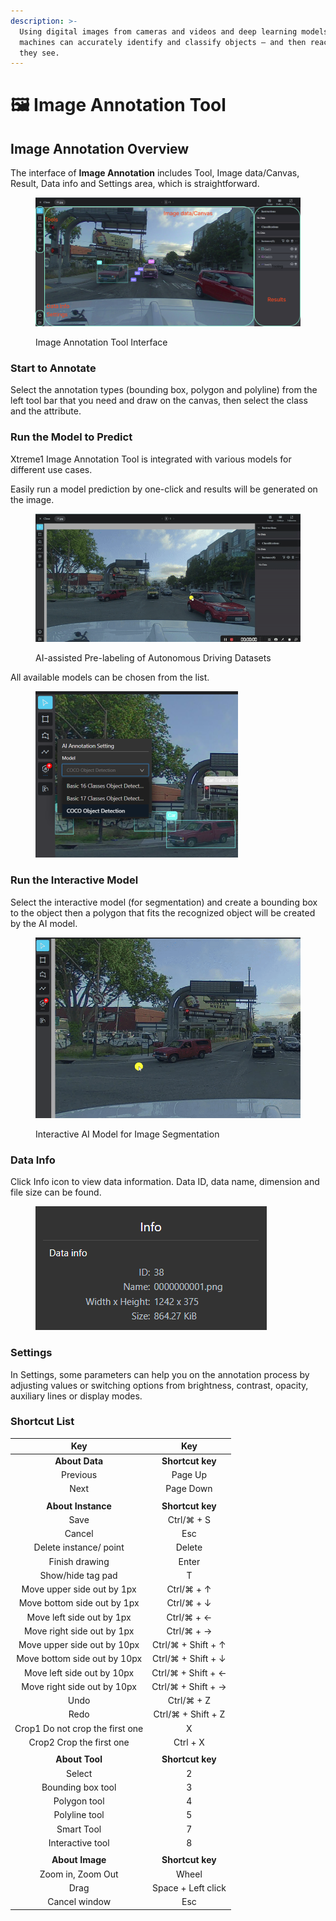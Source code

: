```yaml
---
description: >-
  Using digital images from cameras and videos and deep learning models,
  machines can accurately identify and classify objects — and then react to what
  they see.
---
```


# 🖼 Image Annotation Tool

## Image Annotation Overview

The interface of **Image Annotation** includes Tool, Image data/Canvas, Result, Data info and Settings area, which is straightforward.

<figure><img src="../.gitbook/assets/2dannotation.png" alt=""><figcaption><p>Image Annotation Tool Interface</p></figcaption></figure>

### Start to Annotate

Select the annotation types (bounding box, polygon and polyline) from the left tool bar that you need and draw on the canvas, then select the class and the attribute.

### Run the Model to Predict

Xtreme1 Image Annotation Tool is integrated with various models for different use cases.

Easily run a model prediction by one-click and results will be generated on the image.

<figure><img src="../.gitbook/assets/2dmodel.gif" alt=""><figcaption><p>AI-assisted Pre-labeling of Autonomous Driving Datasets</p></figcaption></figure>

All available models can be chosen from the list.

<figure><img src="../.gitbook/assets/modelset_ss.png" alt=""><figcaption></figcaption></figure>

### Run the Interactive Model

Select the interactive model (for segmentation) and create a bounding box to the object then a polygon that fits the recognized object will be created by the AI model.

<figure><img src="../.gitbook/assets/interactive.gif" alt=""><figcaption><p>Interactive AI Model for Image Segmentation</p></figcaption></figure>

### Data Info

Click Info icon to view data information. Data ID, data name, dimension and file size can be found.

<figure><img src="../.gitbook/assets/imageinfo.png" alt=""><figcaption></figcaption></figure>

### Settings

In Settings, some parameters can help you on the annotation process by adjusting values or switching options from brightness, contrast, opacity, auxiliary lines or display modes.

### Shortcut List

|               Key               |         Key        |
| :-----------------------------: | :----------------: |
|          **About Data**         |  **Shortcut key**  |
|             Previous            |       Page Up      |
|               Next              |      Page Down     |
|                                 |                    |
|        **About Instance**       |  **Shortcut key**  |
|               Save              |     Ctrl/⌘ + S     |
|              Cancel             |         Esc        |
|      Delete instance/ point     |       Delete       |
|          Finish drawing         |        Enter       |
|        Show/hide tag pad        |          T         |
|    Move upper side out by 1px   |     Ctrl/⌘ + ↑     |
|   Move bottom side out by 1px   |     Ctrl/⌘ + ↓     |
|    Move left side out by 1px    |     Ctrl/⌘ + ←     |
|    Move right side out by 1px   |     Ctrl/⌘ + →     |
|   Move upper side out by 10px   | Ctrl/⌘ + Shift + ↑ |
|   Move bottom side out by 10px  | Ctrl/⌘ + Shift + ↓ |
|    Move left side out by 10px   | Ctrl/⌘ + Shift + ← |
|   Move right side out by 10px   | Ctrl/⌘ + Shift + → |
|               Undo              |     Ctrl/⌘ + Z     |
|               Redo              | Ctrl/⌘ + Shift + Z |
| Crop1 Do not crop the first one |          X         |
|     Crop2 Crop the first one    |      Ctrl + X      |
|                                 |                    |
|          **About Tool**         |  **Shortcut key**  |
|              Select             |          2         |
|        Bounding box tool        |          3         |
|           Polygon tool          |          4         |
|          Polyline tool          |          5         |
|            Smart Tool           |          7         |
|         Interactive tool        |          8         |
|                                 |                    |
|         **About Image**         |  **Shortcut key**  |
|        Zoom in, Zoom Out        |        Wheel       |
|               Drag              | Space + Left click |
|          Cancel window          |         Esc        |















